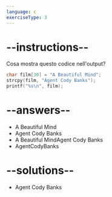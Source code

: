 ```yaml
---
language: c
exerciseType: 3
---
```


# --instructions--

Cosa mostra questo codice nell'output?
```c
char film[30] = "A Beautiful Mind";
strcpy(film, "Agent Cody Banks");
printf("%s\n", film);
```

# --answers--

- A Beautiful Mind
- Agent Cody Banks
- A Beautiful MindAgent Cody Banks
- AgentCodyBanks

# --solutions--

- Agent Cody Banks
